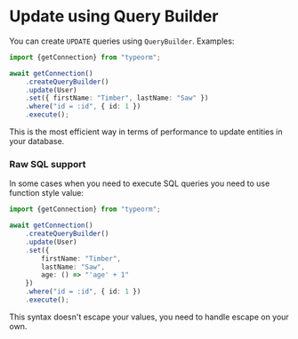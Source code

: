 # Update using Query Builder

You can create `UPDATE` queries using `QueryBuilder`.
Examples:
             
```typescript
import {getConnection} from "typeorm";

await getConnection()
    .createQueryBuilder()
    .update(User)
    .set({ firstName: "Timber", lastName: "Saw" })
    .where("id = :id", { id: 1 })
    .execute();
```

This is the most efficient way in terms of performance to update entities in your database.

### Raw SQL support 

In some cases when you need to execute SQL queries you need to use function style value:


```typescript
import {getConnection} from "typeorm";

await getConnection()
    .createQueryBuilder()
    .update(User)
    .set({ 
        firstName: "Timber", 
        lastName: "Saw",
        age: () => "'age' + 1"
    })
    .where("id = :id", { id: 1 })
    .execute();
```

This syntax doesn't escape your values, you need to handle escape on your own.

